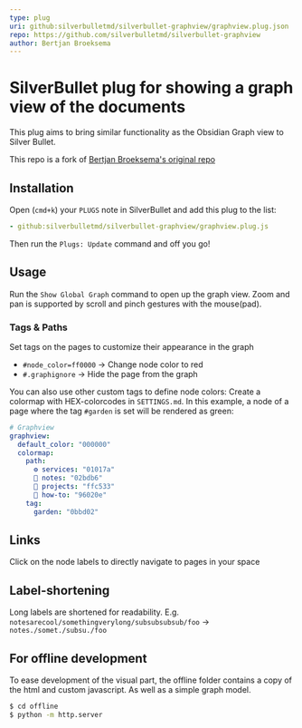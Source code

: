```yaml
---
type: plug
uri: github:silverbulletmd/silverbullet-graphview/graphview.plug.json
repo: https://github.com/silverbulletmd/silverbullet-graphview
author: Bertjan Broeksema
---
```


<!-- #include [[https://raw.githubusercontent.com/silverbulletmd/silverbullet-graphview/main/README.md]] -->
# SilverBullet plug for showing a graph view of the documents

This plug aims to bring similar functionality as the Obsidian Graph view to
Silver Bullet.

This repo is a fork of
[Bertjan Broeksema's original repo](https://github.com/bbroeksema/silverbullet-graphview)

## Installation

Open (`cmd+k`) your `PLUGS` note in SilverBullet and add this plug to the list:

```yaml
- github:silverbulletmd/silverbullet-graphview/graphview.plug.js
```

Then run the `Plugs: Update` command and off you go!

## Usage

Run the `Show Global Graph` command to open up the graph view. Zoom and pan is
supported by scroll and pinch gestures with the mouse(pad).

### Tags & Paths

Set tags on the pages to customize their appearance in the graph

- `#node_color=ff0000` → Change node color to red
- `#.graphignore` → Hide the page from the graph

You can also use other custom tags to define node colors: Create a colormap with
HEX-colorcodes in `SETTINGS.md`. In this example, a node of a page where the tag
`#garden` is set will be rendered as green:

```yaml
# Graphview
graphview:
  default_color: "000000"
  colormap:
    path:
      ⚙ services: "01017a"
      📓 notes: "02bdb6"
      🚧 projects: "ffc533"
      🧰 how-to: "96020e"
    tag:
      garden: "0bbd02"
```

## Links

Click on the node labels to directly navigate to pages in your space

## Label-shortening

Long labels are shortened for readability. E.g.
`notesarecool/somethingverylong/subsubsubsub/foo` → `notes./somet./subsu./foo`

## For offline development

To ease development of the visual part, the offline folder contains a copy of
the html and custom javascript. As well as a simple graph model.

```bash
$ cd offline
$ python -m http.server
```
<!-- /include -->
